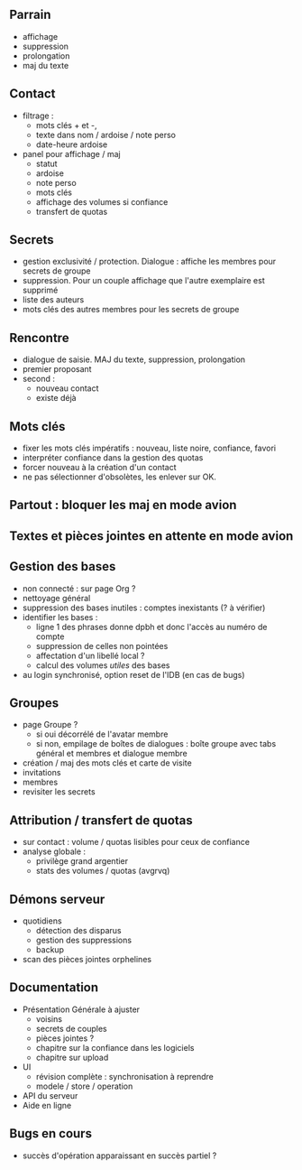 ## Parrain
- affichage
- suppression
- prolongation
- maj du texte

## Contact
- filtrage : 
  - mots clés + et -, 
  - texte dans nom / ardoise / note perso
  - date-heure ardoise
- panel pour affichage / maj
  - statut
  - ardoise
  - note perso
  - mots clés
  - affichage des volumes si confiance
  - transfert de quotas

## Secrets
- gestion exclusivité / protection. Dialogue : affiche les membres pour secrets de groupe
- suppression. Pour un couple affichage que l'autre exemplaire est supprimé
- liste des auteurs
- mots clés des autres membres pour les secrets de groupe

## Rencontre
- dialogue de saisie. MAJ du texte, suppression, prolongation
- premier proposant
- second :
  - nouveau contact
  - existe déjà

## Mots clés
- fixer les mots clés impératifs : nouveau, liste noire, confiance, favori
- interpréter confiance dans la gestion des quotas
- forcer nouveau à la création d'un contact
- ne pas sélectionner d'obsolètes, les enlever sur OK.

## Partout : bloquer les maj en mode avion

## Textes et pièces jointes en attente en mode avion

## Gestion des bases
- non connecté : sur page Org ?
- nettoyage général
- suppression des bases inutiles : comptes inexistants (? à vérifier)
- identifier les bases :
  - ligne 1 des phrases donne dpbh et donc l'accès au numéro de compte
  - suppression de celles non pointées
  - affectation d'un libellé local ?
  - calcul des volumes _utiles_ des bases
- au login synchronisé, option reset de l'IDB (en cas de bugs)

## Groupes
- page Groupe ?
  - si oui décorrélé de l'avatar membre
  - si non, empilage de boîtes de dialogues : boîte groupe avec tabs général et membres et dialogue membre
- création / maj des mots clés et carte de visite
- invitations
- membres
- revisiter les secrets

## Attribution / transfert de quotas
- sur contact : volume / quotas lisibles pour ceux de confiance
- analyse globale :
  - privilège grand argentier
  - stats des volumes / quotas (avgrvq)

## Démons serveur
- quotidiens
  - détection des disparus
  - gestion des suppressions
  - backup
- scan des pièces jointes orphelines

## Documentation
- Présentation Générale à ajuster
  - voisins
  - secrets de couples
  - pièces jointes ?
  - chapitre sur la confiance dans les logiciels
  - chapitre sur upload
- UI
  - révision complète : synchronisation à reprendre
  - modele / store / operation
- API du serveur
- Aide en ligne

## Bugs en cours
- succès d'opération apparaissant en succès partiel ?
